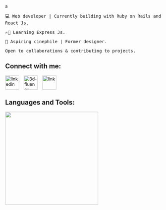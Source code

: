 a<pre>💻 Web developer | Currently building with Ruby on Rails and React Js.</pre>
<pre>✍🏿 Learning Express Js.</pre>
<pre>🎥 Aspiring cinephile | Former designer. </pre>
<pre>Open to collaborations & contributing to projects. </pre>

## Connect with me:
<div align="left" style="display:flex; gap: 15px;">
  <a href="https://www.linkedin.com/in/annastacia-mumbua/">
    <img width="45" height="45" src="https://img.icons8.com/3d-fluency/45/linkedin.png" alt="linkedin"/>
  </a>
  <a href="https://dev.to/anne46">
    <img width="45" height="45" src="https://img.icons8.com/3d-fluency/45/3d-fluency-nook.png" alt="3d-fluency-nook"/>
  </a>
  <a href='https:://annastacia.dev>'>
    <img width="45" height="45" src="https://img.icons8.com/3d-fluency/45/link.png" alt="link"/>
  </a>
</div>

## Languages and Tools:
<img  src="https://skillicons.dev/icons?i=rails,ruby,js,ts,react,nextjs,redux,jquery,postgres,sqlite,firebase,postman,css,sass,tailwind,bootstrap,git,github,heroku,figma,ai,xd,ps" style="width: 300px" />


